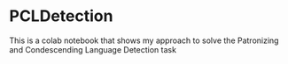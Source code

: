 # PCLDetection
This is a colab notebook that shows my approach to solve the Patronizing and Condescending Language Detection task

